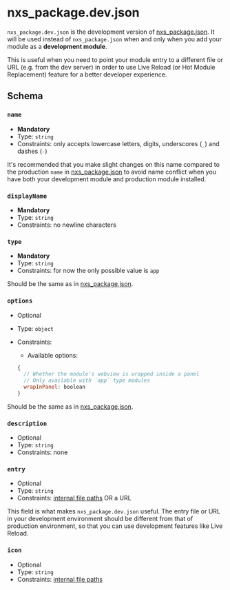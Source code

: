 # nxs_package.dev.json

`nxs_package.dev.json` is the development version of [nxs_package.json](./nxs_package.json.md). It will be used instead of `nxs_package.json` when and only when you add your module as a **development module**.

This is useful when you need to point your module entry to a different file or URL (e.g. from the dev server) in order to use Live Reload (or Hot Module Replacement) feature for a better developer experience.

## Schema

### `name`

- **Mandatory**
- Type: `string`
- Constraints: only accepts lowercase letters, digits, underscores (`_`) and dashes (`-`)

It's recommended that you make slight changes on this name compared to the production `name` in [nxs_package.json](./nxs_package.json.md) to avoid name conflict when you have both your development module and production module installed.

### `displayName`

- **Mandatory**
- Type: `string`
- Constraints: no newline characters

### `type`

- **Mandatory**
- Type: `string`
- Constraints: for now the only possible value is `app`

Should be the same as in [nxs_package.json](./nxs_package.json.md).

### `options`

- Optional
- Type: `object`
- Constraints:

  - Available options:

  <!-- prettier-ignore -->
  ```js
  {
    // Whether the module's webview is wrapped inside a panel
    // Only available with `app` type modules
    wrapInPanel: boolean
  }
  ```

Should be the same as in [nxs_package.json](./nxs_package.json.md).

### `description`

- Optional
- Type: `string`
- Constraints: none

### `entry`

- Optional
- Type: `string`
- Constraints: [internal file paths](./nxs_package.json.md#internal-file-paths) OR a URL

This field is what makes `nxs_package.dev.json` useful. The entry file or URL in your development environment should be different from that of production environment, so that you can use development features like Live Reload.

### `icon`

- Optional
- Type: `string`
- Constraints: [internal file paths](./nxs_package.json.md#internal-file-paths)
